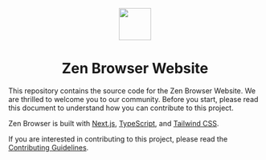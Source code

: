 <p align="center">
<picture>
    <source media="(prefers-color-scheme: dark)" srcset="https://www.zen-browser.app/logos/zen-alpha-white.svg">
    <img src="https://www.zen-browser.app/logos/zen-alpha-black.svg" width="64px">
</picture>
</p>
<h1 align="center">
Zen Browser Website
</h1>

This repository contains the source code for the Zen Browser Website. We are thrilled to welcome you to our community. Before you start, please read this document to understand how you can contribute to this project.

Zen Browser is built with [Next.js](https://nextjs.org/), [TypeScript](https://www.typescriptlang.org/), and [Tailwind CSS](https://tailwindcss.com/).

If you are interested in contributing to this project, please read the [Contributing Guidelines](./CONTRIBUTING.md).

